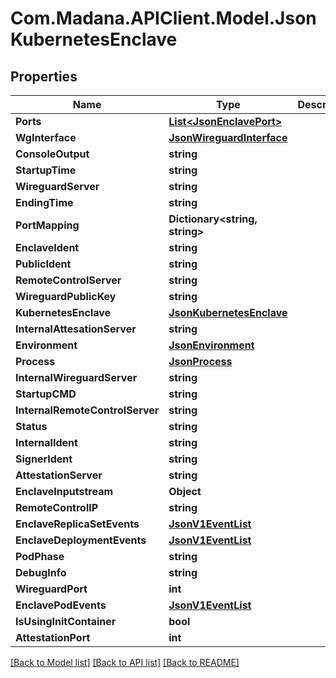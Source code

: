 
# Com.Madana.APIClient.Model.JsonKubernetesEnclave

## Properties

Name | Type | Description | Notes
------------ | ------------- | ------------- | -------------
**Ports** | [**List&lt;JsonEnclavePort&gt;**](JsonEnclavePort.md) |  | [optional] 
**WgInterface** | [**JsonWireguardInterface**](JsonWireguardInterface.md) |  | [optional] 
**ConsoleOutput** | **string** |  | [optional] 
**StartupTime** | **string** |  | [optional] 
**WireguardServer** | **string** |  | [optional] 
**EndingTime** | **string** |  | [optional] 
**PortMapping** | **Dictionary&lt;string, string&gt;** |  | [optional] 
**EnclaveIdent** | **string** |  | [optional] 
**PublicIdent** | **string** |  | [optional] 
**RemoteControlServer** | **string** |  | [optional] 
**WireguardPublicKey** | **string** |  | [optional] 
**KubernetesEnclave** | [**JsonKubernetesEnclave**](JsonKubernetesEnclave.md) |  | [optional] 
**InternalAttesationServer** | **string** |  | [optional] 
**Environment** | [**JsonEnvironment**](JsonEnvironment.md) |  | [optional] 
**Process** | [**JsonProcess**](JsonProcess.md) |  | [optional] 
**InternalWireguardServer** | **string** |  | [optional] 
**StartupCMD** | **string** |  | [optional] 
**InternalRemoteControlServer** | **string** |  | [optional] 
**Status** | **string** |  | [optional] 
**InternalIdent** | **string** |  | [optional] 
**SignerIdent** | **string** |  | [optional] 
**AttestationServer** | **string** |  | [optional] 
**EnclaveInputstream** | **Object** |  | [optional] 
**RemoteControlIP** | **string** |  | [optional] 
**EnclaveReplicaSetEvents** | [**JsonV1EventList**](JsonV1EventList.md) |  | [optional] 
**EnclaveDeploymentEvents** | [**JsonV1EventList**](JsonV1EventList.md) |  | [optional] 
**PodPhase** | **string** |  | [optional] 
**DebugInfo** | **string** |  | [optional] 
**WireguardPort** | **int** |  | [optional] 
**EnclavePodEvents** | [**JsonV1EventList**](JsonV1EventList.md) |  | [optional] 
**IsUsingInitContainer** | **bool** |  | [optional] 
**AttestationPort** | **int** |  | [optional] 

[[Back to Model list]](../README.md#documentation-for-models)
[[Back to API list]](../README.md#documentation-for-api-endpoints)
[[Back to README]](../README.md)

